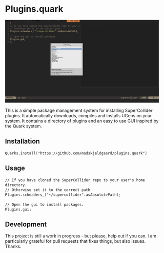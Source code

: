 # Plugins.quark
![plugins.gif](plugins.gif) 

This is a simple package management system for installing SuperCollider plugins. It automatically downloads, compiles and installs UGens on your system. It contains a directory of plugins and an easy to use GUI inspired by the Quark system.

## Installation

```supercollider
Quarks.install("https://github.com/madskjeldgaard/plugins.quark")
```

## Usage
```supercollider
// If you have cloned the SuperCollider repo to your user's home directory.
// Otherwise set it to the correct path
Plugins.scheaders_("~/supercollider".asAbsolutePath);

// Open the gui to install packages.
Plugins.gui;
```

## Development

This project is still a work in progress - but please, help out if you can. I am particularly grateful for pull requests that fixes things, but also issues. Thanks.
